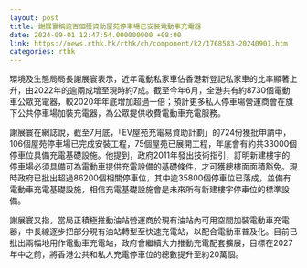 ```yaml
---
layout: post
title: 謝展寰稱逾百個獲資助屋苑停車場已安裝電動車充電器
date: 2024-09-01 12:47:54.000000000 +08:00
link: https://news.rthk.hk/rthk/ch/component/k2/1768583-20240901.htm
categories: rthk
---
```


環境及生態局局長謝展寰表示，近年電動私家車佔香港新登記私家車的比率顯著上升，由2022年的逾兩成增至現時約7成。截至今年6月，全港共有約8730個電動車公眾充電器，較2020年年底增加超過一倍；預計更多私人停車場營運商會在旗下公共停車場加裝充電器，為公眾提供收費電動車充電服務。

謝展寰在網誌說，截至7月底，「EV屋苑充電易資助計劃」的724份獲批申請中，106個屋苑停車場已完成安裝工程，75個屋苑已展開工程，年底會有約共33000個停車位具備充電基礎設施。他提到，政府2011年發出技術指引，訂明新建樓宇的停車場必須具備可為電動車提供充電設備的基礎條件，才可獲總樓面面積豁免。現時政府已批出超過86200個相關停車位，其中逾35800個停車位已落成，並備有電動車充電基礎設施，相信充電基礎設施會是未來所有新建樓宇停車位的標準設備。

謝展寰又指，當局正積極推動油站營運商於現有油站內可用空間加裝電動車充電器，中長線逐步把部分現有油站轉型至快速充電站，以配合電動車普及化。目前已批出兩幅地用作電動車充電站，政府會繼續大力推動充電配套擴展，目標在2027年中之前，將香港公共和私人充電停車位的總數提升至約20萬個。
